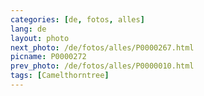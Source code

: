 ```yaml
---
categories: [de, fotos, alles]
lang: de
layout: photo
next_photo: /de/fotos/alles/P0000267.html
picname: P0000272
prev_photo: /de/fotos/alles/P0000010.html
tags: [Camelthorntree]
---
```

